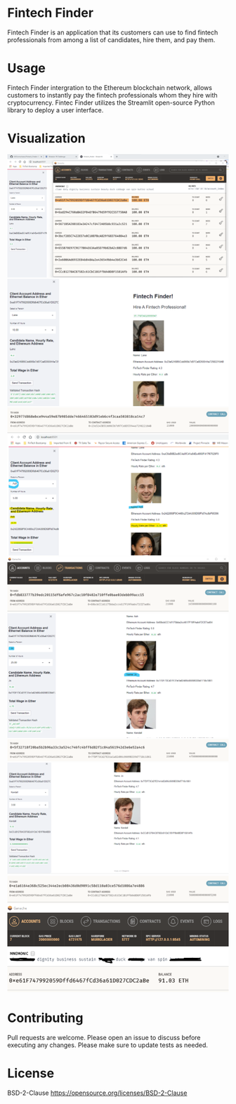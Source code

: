 # Fintech Finder

Fintech Finder is an application that its customers can use to find fintech professionals from among a list of candidates, hire them, and pay them.

# Usage

Fintech Finder intergration to the Ethereum blockchain network, allows customers to instantly pay the fintech professionals whom they hire with cryptocurrency. Fintec Finder  utilizes the Streamlit open-source Python library to deploy a user interface.

# Visualization

![alt text](_Client_Acct_Addr_Blnc.png)
![alt text](_Lane_Wage_Calc.png)
![alt text](_Lane_Pymt.png)
![alt text](_Ash_Wage_Calc.png)
![alt text](_Ash_Pymt.png)
![alt text](_Jo_Wage_Calc.png)
![alt text](_Jo_Pymt.png)
![alt text](_Kendall_Wage_Calc.png)
![alt text](_Kendall_Pymt.png)
![alt text](_Client_Acct_End_Blnc.png)

# Contributing

Pull requests are welcome. Please open an issue to discuss before executing any changes.
Please make sure to update tests as needed.

# License
BSD-2-Clause https://opensource.org/licenses/BSD-2-Clause
